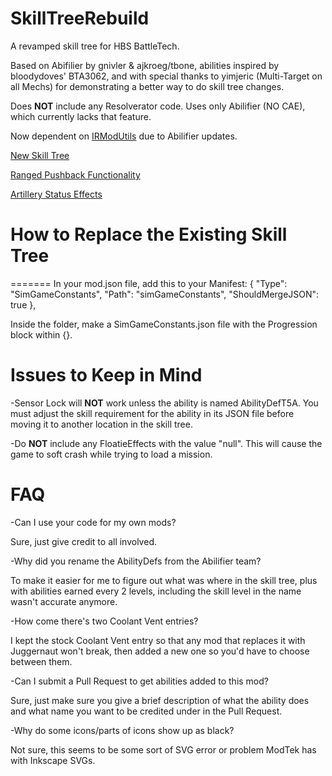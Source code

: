 SkillTreeRebuild
======
A revamped skill tree for HBS BattleTech.

Based on Abifilier by gnivler & ajkroeg/tbone, abilities inspired by bloodydoves' BTA3062, and with special thanks to yimjeric (Multi-Target on all Mechs) for demonstrating a better way to do skill tree changes.

Does **NOT** include any Resolverator code. Uses only Abilifier (NO CAE), which currently lacks that feature.

Now dependent on [IRModUtils](https://github.com/BattletechModders/IRBTModUtils) due to Abilifier updates.

[New Skill Tree](SkillTree_revamp.md)

[Ranged Pushback Functionality](RangedPushBack.md)

[Artillery Status Effects](ArtilleryEffects.md)

# How to Replace the Existing Skill Tree
=======
In your mod.json file, add this to your Manifest:
  { "Type": "SimGameConstants", "Path": "simGameConstants", "ShouldMergeJSON": true },

Inside the folder, make a SimGameConstants.json file with the Progression block within {}. 

Issues to Keep in Mind
======

-Sensor Lock will **NOT** work unless the ability is named AbilityDefT5A. You must adjust the skill requirement for the ability in its JSON file before moving it to another location in the skill tree.

-Do **NOT** include any FloatieEffects with the value "null". This will cause the game to soft crash while trying to load a mission.

FAQ
======

-Can I use your code for my own mods?

Sure, just give credit to all involved.


-Why did you rename the AbilityDefs from the Abilifier team?

To make it easier for me to figure out what was where in the skill tree, plus with abilities earned every 2 levels, including the skill level in the name wasn't accurate anymore.


-How come there's two Coolant Vent entries?

I kept the stock Coolant Vent entry so that any mod that replaces it with Juggernaut won't break, then added a new one so you'd have to choose between them.


-Can I submit a Pull Request to get abilities added to this mod?

Sure, just make sure you give a brief description of what the ability does and what name you want to be credited under in the Pull Request.


-Why do some icons/parts of icons show up as black?

Not sure, this seems to be some sort of SVG error or problem ModTek has with Inkscape SVGs.
